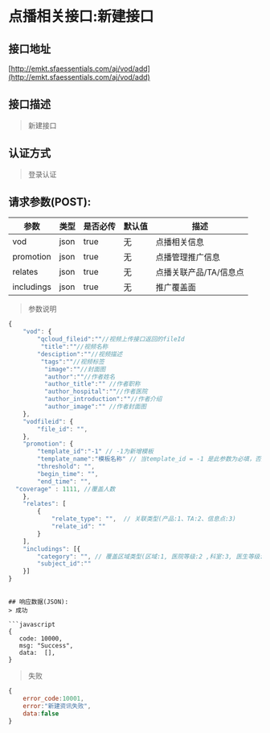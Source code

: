 # 点播相关接口:新建接口

## 接口地址

[http://emkt.sfaessentials.com/aj/vod/add](http://emkt.sfaessentials.com/aj/vod/add)

## 接口描述

> 新建接口

## 认证方式

> 登录认证

## 请求参数(POST):

| 参数 | 类型| 是否必传 | 默认值 |  描述 | 
| ---- | ---- | ----- | ----- | ----- | 
| vod | json | true | 无 | 点播相关信息 | 
| promotion | json | true | 无 | 点播管理推广信息 |
| relates |  json | true | 无 | 点播关联产品/TA/信息点 |
| includings |  json | true | 无 | 推广覆盖面 |

> 参数说明
```javascript
{
    "vod": {
        "qcloud_fileid":""//视频上传接口返回的fileId
         "title":""//视频名称
        "desciption":""//视频描述
         "tags":""//视频标签
          "image":""//封面图
          "author":""//作者姓名
          "author_title":"" //作者职称
          "author_hospital":""//作者医院
          "author_introduction":""//作者介绍
          "author_image":"" //作者封面图
    },
    "vodfileid": {
        "file_id": "",
    },
    "promotion": {
        "template_id":"-1" // -1为新增模板
        "template_name":"模板名称" // 当template_id = -1 是此参数为必填，否则为选填
        "threshold": "",
        "begin_time": "",
        "end_time": "",
  "coverage" : 1111, //覆盖人数
    },
    "relates": [
        {
            "relate_type": "",  // 关联类型(产品:1、TA:2、信息点:3)
            "relate_id": ""
        }
    ],
    "includings": [{
        "category": "", // 覆盖区域类型(区域:1, 医院等级:2 ,科室:3, 医生等级: 4)
        "subject_id":""
    }]
}
```


```

## 响应数据(JSON):
> 成功

```javascript
{
   code: 10000,
   msg: "Success",
   data:  [],
}
```
> 失败 

```javascript
{
    error_code:10001,
    error:"新建资讯失败",
    data:false
}
```